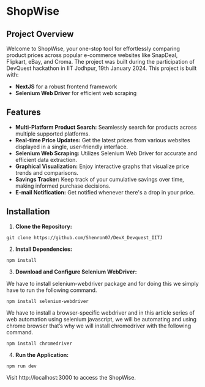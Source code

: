 # ShopWise

## Project Overview

Welcome to ShopWise, your one-stop tool for effortlessly comparing product prices across popular e-commerce websites like SnapDeal, Flipkart, eBay, and Croma. The project was built during the participation of DevQuest hackathon in IIT Jodhpur, 19th January 2024. This project is built with:

- **NextJS** for a robust frontend framework
- **Selenium Web Driver** for efficient web scraping

## Features

- **Multi-Platform Product Search:** Seamlessly search for products across multiple supported platforms.
- **Real-time Price Updates:** Get the latest prices from various websites displayed in a single, user-friendly interface.
- **Selenium Web Scraping:** Utilizes Selenium Web Driver for accurate and efficient data extraction.
- **Graphical Visualization:** Enjoy interactive graphs that visualize price trends and comparisons.
- **Savings Tracker:** Keep track of your cumulative savings over time, making informed purchase decisions.
- **E-mail Notification:** Get notified whenever there's a drop in your price.

## Installation

1. **Clone the Repository:**

```git clone https://github.com/Shenron07/DevX_Devquest_IITJ```

2. **Install Dependencies:**

```npm install```

3. **Download and Configure Selenium WebDriver:**

We have to install selenium-webdriver package and for doing this we simply have to run the following command.

```npm install selenium-webdriver```

We have to install a browser-specific webdriver and in this article series of web automation using selenium javascript, we will be automating and using chrome browser that’s why we will install chromedriver with the following command.

```npm install chromedriver```

4. **Run the Application:**

```npm run dev```

Visit http://localhost:3000 to access the ShopWise.
